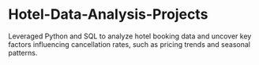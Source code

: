 # Hotel-Data-Analysis-Projects
Leveraged Python and SQL to analyze hotel booking data and uncover key factors influencing cancellation rates, such as pricing trends and seasonal patterns.
